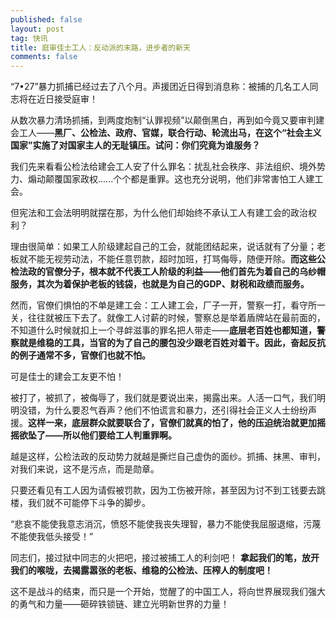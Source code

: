 ```yaml
---
published: false
layout: post
tag: 快讯
title: 庭审佳士工人：反动派的末路，进步者的新天
comments: false
---
```

“7•27”暴力抓捕已经过去了八个月。声援团近日得到消息称：被捕的几名工人同志将在近日接受庭审！

从数次暴力清场抓捕，到两度炮制“认罪视频”以颠倒黑白，再到如今竟又要审判建会工人——**黑厂、公检法、政府、官媒，联合行动、轮流出马，在这个“社会主义国家”实施了对国家主人的无耻镇压。试问：你们究竟为谁服务？**

我们先来看看公检法给建会工人安了什么罪名：扰乱社会秩序、非法组织、境外势力、煽动颠覆国家政权......个个都是重罪。这也充分说明，他们非常害怕工人建工会。

但宪法和工会法明明就摆在那，为什么他们却始终不承认工人有建工会的政治权利？

理由很简单：如果工人阶级建起自己的工会，就能团结起来，说话就有了分量；老板就不能无视劳动法，不能任意罚款，超时加班，打骂侮辱，随便开除。**而这些公检法政的官僚分子，根本就不代表工人阶级的利益——他们首先为着自己的乌纱帽服务，其次为着保护老板的钱袋，也就是为自己的GDP、财税和政绩而服务。**

然而，官僚们惧怕的不单是建工会：工人建工会，厂子一开，警察一打，看守所一关，往往就被压下去了。就像工人讨薪的时候，警察总是举着盾牌站在最前面的，不知道什么时候就扣上一个寻衅滋事的罪名把人带走——**底层老百姓也都知道，警察就是维稳的工具，当官的为了自己的腰包没少跟老百姓对着干。因此，奋起反抗的例子通常不多，官僚们也就不怕。**

可是佳士的建会工友更不怕！

被打了，被抓了，被侮辱了，我们就是要说出来，揭露出来。人活一口气，我们明明没错，为什么要忍气吞声？他们不怕谎言和暴力，还引得社会正义人士纷纷声援。**这样一来，底层群众就要联合了，官僚们就真的怕了，他的压迫统治就更加摇摇欲坠了——所以他们要给工人判重罪啊。**

越是这样，公检法政的反动势力就越是撕烂自己虚伪的面纱。抓捕、抹黑、审判，对我们来说，这不是污点，而是勋章。

只要还看见有工人因为请假被罚款，因为工伤被开除，甚至因为讨不到工钱要去跳楼，我们就不可能停下斗争的脚步。

“悲哀不能使我意志消沉，愤怒不能使我丧失理智，暴力不能使我屈服退缩，污蔑不能使我低头接受！”


同志们，接过狱中同志的火把吧，接过被捕工人的利剑吧！ **拿起我们的笔，放开我们的喉咙，去揭露嚣张的老板、维稳的公检法、压榨人的制度吧！**

这不是战斗的结束，而只是一个开始，觉醒了的中国工人，将向世界展现我们强大的勇气和力量——砸碎铁锁链、建立光明新世界的力量！ 
